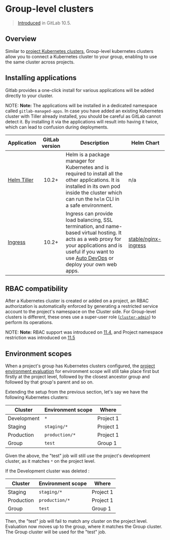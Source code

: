 # Group-level clusters

> [Introduced](https://gitlab.com/gitlab-org/gitlab-ce/issues/34758) in GitLab 10.5.

## Overview

Similar to [project Kubernetes clusters], Group-level kubernetes clusters allow you to
connect a Kubernetes cluster to your group, enabling to use the same cluster across 
projects.

## Installing applications

Gitlab provides a one-click install for various applications will be added directly
to your cluster.

NOTE: **Note:**
The applications will be installed in a dedicated namespace called
`gitlab-managed-apps`. In case you have added an existing Kubernetes cluster
with Tiller already installed, you should be careful as GitLab cannot
detect it. By installing it via the applications will result into having it
twice, which can lead to confusion during deployments.

| Application | GitLab version | Description | Helm Chart |
| ----------- | :------------: | ----------- | --------------- |
| [Helm Tiller](https://docs.helm.sh/) | 10.2+ | Helm is a package manager for Kubernetes and is required to install all the other applications. It is installed in its own pod inside the cluster which can run the `helm` CLI in a safe environment. | n/a |
| [Ingress](https://kubernetes.io/docs/concepts/services-networking/ingress/) | 10.2+ | Ingress can provide load balancing, SSL termination, and name-based virtual hosting. It acts as a web proxy for your applications and is useful if you want to use [Auto DevOps] or deploy your own web apps. | [stable/nginx-ingress](https://github.com/helm/charts/tree/master/stable/nginx-ingress) |

## RBAC compatibility

After a Kubernetes cluster is created or added on a project, an RBAC authorization is
automatically enforced by generating a restricted  service account to the project's namespace 
on the Cluster side. For Group-level clusters is different, these ones use a super-user role 
([`cluster-admin`](https://kubernetes.io/docs/reference/access-authn-authz/rbac/#user-facing-roles))
to perform its operations.

NOTE: **Note:**
RBAC support was introduced on [11.4](https://gitlab.com/gitlab-org/gitlab-ce/issues/29398), and Project namespace restriction was introduced on [11.5](https://gitlab.com/gitlab-org/gitlab-ce/issues/51716)

## Environment scopes

When a project's group has Kubernetes clusters configured, the [project environment evaluation] for environment scope 
will still take place first but firstly at the project level, followed by the closest ancestor group
and followed by that group's parent and so on.

Extending the setup from the previous section, let's say we have the following Kubernetes clusters:

| Cluster    | Environment scope   | Where     |
| ---------- | ------------------- | ----------|
| Development| `*`                 | Project 1 |
| Staging    | `staging/*`         | Project 1 |
| Production | `production/*`      | Project 1 |
| Group      | `test`              | Group 1   |

Given the above, the "test" job will still use the project's development cluster,
as it matches `*` on the project level.

If the Development cluster was deleted :

| Cluster    | Environment scope   | Where     |
| ---------- | ------------------- | ----------|
| Staging    | `staging/*`         | Project 1 |
| Production | `production/*`      | Project 1 |
| Group      | `test`              | Group 1   |

Then, the "test" job will fail to match any cluster on the project level. Evaluation now moves up to the group,
where it matches the Group cluster. The Group cluster will be used for the "test" job.

[project environment evaluation]: ../../project/clusters/index.md#setting-the-environment-scope
[project Kubernetes clusters]: ../../project/clusters/index.md
[Auto DevOps]: ../../../topics/autodevops/index.md
